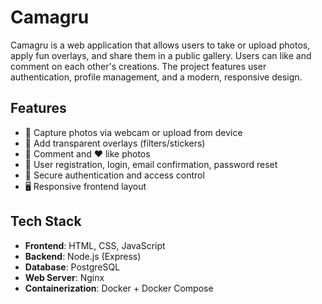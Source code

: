 # Camagru

Camagru is a web application that allows users to take or upload photos, apply fun overlays, and share them in a public gallery. Users can like and comment on each other's creations. The project features user authentication, profile management, and a modern, responsive design.

## Features

- 📸 Capture photos via webcam or upload from device
- 🎨 Add transparent overlays (filters/stickers)
- 💬 Comment and ❤️ like photos
- 👤 User registration, login, email confirmation, password reset
- 🔐 Secure authentication and access control
- 🖥️ Responsive frontend layout

## Tech Stack

- **Frontend**: HTML, CSS, JavaScript
- **Backend**: Node.js (Express)
- **Database**: PostgreSQL
- **Web Server**: Nginx
- **Containerization**: Docker + Docker Compose
